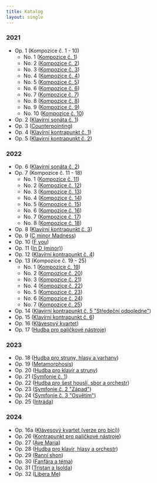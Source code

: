 ```yaml
---
title: Katalog
layout: single
---
```

### 2021
- Op. 1 (Kompozice č. 1 - 10)
	- No. 1 ([Kompozice č. 1](/cs/works/solo/composition-no.-1))
	- No. 2 ([Kompozice č. 2](/cs/works/solo/composition-no.-2))
	- No. 3 ([Kompozice č. 3](/cs/works/solo/composition-no.-3))
	- No. 4 ([Kompozice č. 4](/cs/works/solo/composition-no.-4))
	- No. 5 ([Kompozice č. 5](/cs/works/solo/composition-no.-5))
	- No. 6 ([Kompozice č. 6](/cs/works/solo/composition-no.-6))
	- No. 7 ([Kompozice č. 7](/cs/works/solo/composition-no.-7))
	- No. 8 ([Kompozice č. 8](/cs/works/solo/composition-no.-8))
	- No. 9 ([Kompozice č. 9](/cs/works/solo/composition-no.-9))
	- No. 10 ([Kompozice č. 10](/cs/works/solo/composition-no.-10))
- Op. 2 ([Klavírní sonáta č. 1](/cs/works/solo/piano-sonata-no.-1))
- Op. 3 ([Counterpointing](/cs/works/chamber/counterpointing))
- Op. 4 ([Klavírní kontrapunkt č. 1](/cs/works/chamber/piano-counterpoint-no.-1))
- Op. 5 ([Klavírní kontrapunkt č. 2](/cs/works/chamber/piano-counterpoint-no.-2))
### 2022
- Op. 6 ([Klavírní sonáta č. 2](/cs/works/solo/piano-sonata-no.-2))
- Op. 7 (Kompozice č. 11 - 18)
	- No. 1 ([Kompozice č. 11](/cs/works/solo/composition-no.-11))
	- No. 2 ([Kompozice č. 12](/cs/works/solo/composition-no.-12))
	- No. 3 ([Kompozice č. 13](/cs/works/solo/composition-no.-13))
	- No. 4 ([Kompozice č. 14](/cs/works/solo/composition-no.-14))
	- No. 5 ([Kompozice č. 15](/cs/works/solo/composition-no.-15))
	- No. 6 ([Kompozice č. 16](/cs/works/solo/composition-no.-16))
	- No. 7 ([Kompozice č. 17](/cs/works/solo/composition-no.-17))
	- No. 8 ([Kompozice č. 18](/cs/works/solo/composition-no.-18))
- Op. 8 ([Klavírní kontrapunkt č. 3](/cs/works/chamber/piano-counterpoint-no.-3))
- Op. 9 ([C minor Madness](/cs/works/chamber/c-minor-madness))
- Op. 10 ([F you](/cs/works/chamber/f-you))
- Op. 11 ([In D (minor)](/cs/works/chamber/in-d-minor))
- Op. 12 ([Klavírní kontrapunkt č. 4](/cs/works/chamber/piano-counterpoint-no.-4))
- Op. 13 (Kompozice č. 19 - 25)
	- No. 1 ([Kompozice č. 19](/cs/works/solo/composition-no.-19))
	- No. 2 ([Kompozice č. 20](/cs/works/solo/composition-no.-20))
	- No. 3 ([Kompozice č. 21](/cs/works/solo/composition-no.-21))
	- No. 4 ([Kompozice č. 22](/cs/works/solo/composition-no.-22))
	- No. 5 ([Kompozice č. 23](/cs/works/solo/composition-no.-23))
	- No. 6 ([Kompozice č. 24](/cs/works/solo/composition-no.-24))
	- No. 7 ([Kompozice č. 25](/cs/works/solo/composition-no.-25))
- Op. 14 ([Klavírní kontrapunkt č. 5 "Středeční odpoledne"](/cs/works/chamber/piano-counterpoint-no.-5))
- Op. 15 ([Klavírní kontrapunkt č. 6](/cs/works/chamber/piano-counterpoint-no.-6))
- Op. 16 ([Klávesový kvartet](/cs/works/chamber/keyboard-quartet))
- Op. 17 ([Hudba pro paličkové nástroje](/cs/works/chamber/music-for-mallet-instruments))
### 2023
- Op. 18 ([Hudba pro struny, hlasy a varhany](/cs/works/chamber/music-for-strings-voices-and-organ))
- Op. 19 ([Metamorphosis](/cs/works/concertante/metamorphosis))
- Op. 20 ([Hudba pro klavír a struny](/cs/works/concertante/music-for-piano-and-strings))
- Op. 21 ([Symfonie č. 1](/cs/works/orchestral/symphony-no.-1))
- Op. 22 ([Hudba pro šest houslí, sbor a orchestr](/cs/works/concertante/music-for-six-violins-choir-and-orchestra))
- Op. 23 ([Symfonie č. 2 "Západ"](/cs/works/orchestral/symphony-no.-2-west))
- Op. 24 ([Symfonie č. 3 "Osvětim"](/cs/works/orchestral/symphony-no.-3-auschwitz))
- Op. 25 ([Intráda](/cs/works/chamber/intrada))
### 2024
- Op. 16a ([Klávesový kvartet (verze pro bicí)](/cs/works/chamber/keyboard-quartet-version-for-percussion))
- Op. 26 ([Kontrapunkt pro paličkové nástroje](/cs/works/chamber/mallet-counterpoint))
- Op. 27 ([Ave Maria](/cs/works/vocal/ave-maria))
- Op. 28 ([Hudba pro klavír, hlasy a orchestr](/cs/works/concertante/music-for-piano-voices-and-orchestra))
- Op. 29 ([Ranní shon](/cs/works/chamber/morning-rush))
- Op. 30 ([Fanfára a téma](/cs/works/orchestral/fanfare-and-theme))
- Op. 31 ([Tristan a Isolda](/cs/works/orchestral/tristan-and-isolde))
- Op. 32 ([Libera Me](/cs/works/vocal/libera-me))